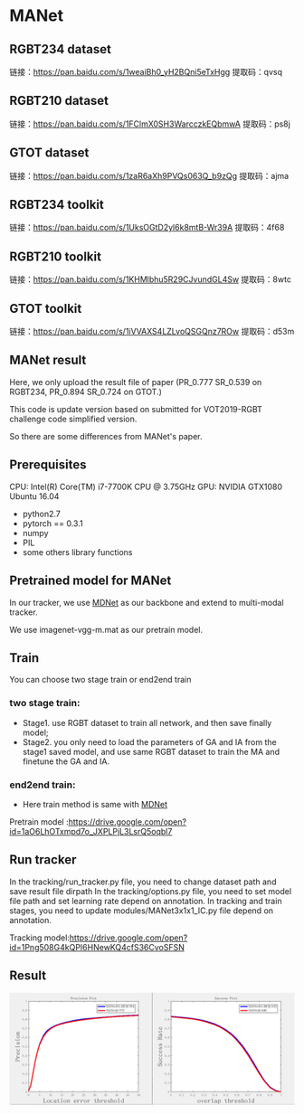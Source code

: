 # MANet


## RGBT234 dataset
链接：https://pan.baidu.com/s/1weaiBh0_yH2BQni5eTxHgg 
提取码：qvsq
## RGBT210 dataset
链接：https://pan.baidu.com/s/1FClmX0SH3WarcczkEQbmwA 
提取码：ps8j 
## GTOT dataset
链接：https://pan.baidu.com/s/1zaR6aXh9PVQs063Q_b9zQg 
提取码：ajma
## RGBT234 toolkit
链接：https://pan.baidu.com/s/1UksOGtD2yl6k8mtB-Wr39A 
提取码：4f68
## RGBT210 toolkit
链接：https://pan.baidu.com/s/1KHMlbhu5R29CJvundGL4Sw 
提取码：8wtc
## GTOT toolkit
链接：https://pan.baidu.com/s/1iVVAXS4LZLvoQSGQnz7ROw 
提取码：d53m


## MANet result
Here, we only upload the result file of paper (PR_0.777 SR_0.539 on RGBT234, PR_0.894 SR_0.724 on GTOT.)

This code is update version based on submitted for VOT2019-RGBT challenge code simplified version.

So there are some differences from MANet's paper.

## Prerequisites

CPU: Intel(R) Core(TM) i7-7700K CPU @ 3.75GHz
GPU: NVIDIA GTX1080
Ubuntu 16.04

* python2.7
* pytorch == 0.3.1
* numpy
* PIL
* some others library functions 

## Pretrained model for MANet

In our tracker, we use [MDNet](https://github.com/HyeonseobNam/py-MDNet) as our backbone and extend to multi-modal tracker.

We use imagenet-vgg-m.mat as our pretrain model.

## Train

You can choose two stage train or end2end train
### two stage train: 
* Stage1. use RGBT dataset to train all network, and then save finally model; 
* Stage2. you only need to load the parameters of GA and IA from the stage1 saved model, and use same RGBT dataset to train the MA and finetune the GA and IA.   
### end2end train:
* Here train method is same with [MDNet](https://github.com/HyeonseobNam/py-MDNet)

Pretrain model :https://drive.google.com/open?id=1aO6LhOTxmpd7o_JXPLPjL3LsrQ5oqbl7

## Run tracker

In the tracking/run_tracker.py file, you need to change dataset path and save result file dirpath 
In the tracking/options.py file, you need to set model file path and set learning rate depend on annotation.
In tracking and train stages, you need to update modules/MANet3x1x1_IC.py file depend on annotation.

Tracking model:https://drive.google.com/open?id=1Png508G4kQPI6HNewKQ4cfS36CvoSFSN

## Result
 ![image](https://github.com/Alexadlu/MANet/blob/master/MANet-rgbt234.png)
